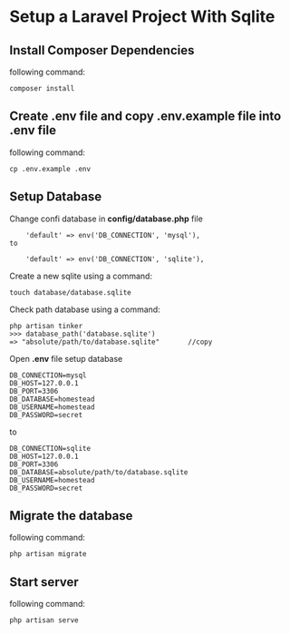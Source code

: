 # Setup a Laravel Project With Sqlite

## Install Composer Dependencies

following command:

    composer install

## Create .env file and copy .env.example file into .env file

following command:

    cp .env.example .env

## Setup Database 

Change confi database in **config/database.php** file

        'default' => env('DB_CONNECTION', 'mysql'),
    to

        'default' => env('DB_CONNECTION', 'sqlite'),

Create a new sqlite using a command:

    touch database/database.sqlite

Check path database using a command:

    php artisan tinker
    >>> database_path('database.sqlite')
    => "absolute/path/to/database.sqlite"       //copy

Open **.env** file setup database

    DB_CONNECTION=mysql
    DB_HOST=127.0.0.1
    DB_PORT=3306
    DB_DATABASE=homestead
    DB_USERNAME=homestead
    DB_PASSWORD=secret
    
to

    DB_CONNECTION=sqlite
    DB_HOST=127.0.0.1
    DB_PORT=3306
    DB_DATABASE=absolute/path/to/database.sqlite
    DB_USERNAME=homestead
    DB_PASSWORD=secret

## Migrate the database

following command:

    php artisan migrate

## Start server

following command:

    php artisan serve
